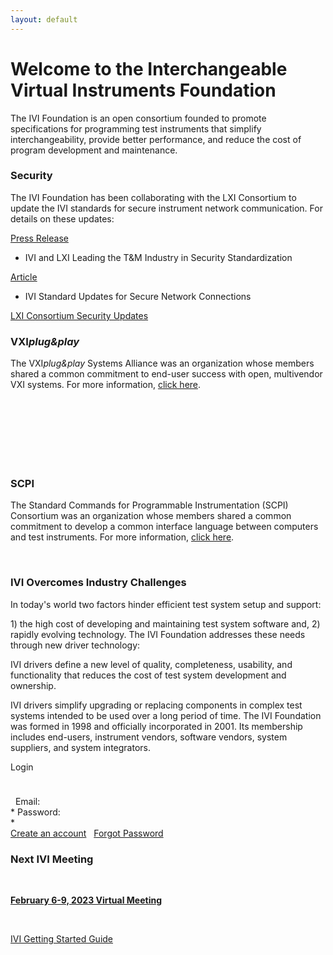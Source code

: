 ```yaml
---
layout: default
---
```



# Welcome to the Interchangeable Virtual Instruments Foundation

The IVI Foundation is an open consortium founded to promote
specifications for programming test instruments that simplify
interchangeability, provide better performance, and reduce the cost of
program development and maintenance.


### Security<span class="style1"> </span>


The IVI Foundation has been collaborating with the LXI Consortium to
update the IVI standards for secure instrument network communication.
For details on these updates:

  

[Press
Release](http://lxistandard.org/Documents/News/2022-08_IVI_and_LXI_Press_Release.pdf)
- IVI and LXI Leading the T\&M Industry in Security Standardization

  

[Article](http://lxistandard.org/Documents/Articles/IviSecurityFeatures.pdf)
- IVI Standard Updates for Secure Network Connections

  

[LXI Consortium Security Updates](https://lxistandard.org/)

  

### VXI*plug\&play*<span class="style1"> </span>


The VXI*plug\&play* Systems Alliance was an organization whose members
shared a common commitment to end-user success with open, multivendor
VXI systems. For more information, [click
here](http://ivifoundation.org/VXIPlug_Play/default.html).

 

###  

###  

### SCPI

The Standard Commands for Programmable Instrumentation (SCPI) Consortium
was an organization whose members shared a common commitment to develop
a common interface language between computers and test instruments. For
more information, [click
here](http://ivifoundation.org/scpi/default.html).



 

### IVI Overcomes Industry Challenges

In today's world two factors hinder efficient test system setup and
support:

1\) the high cost of developing and maintaining test system software
and, 2) rapidly evolving technology. The IVI Foundation addresses these
needs through new driver technology:

IVI drivers define a new level of quality, completeness, usability, and
functionality that reduces the cost of test system development and
ownership.

IVI drivers simplify upgrading or replacing components in complex test
systems intended to be used over a long period of time. The IVI
Foundation was formed in 1998 and officially incorporated in 2001. Its
membership includes end-users, instrument vendors, software vendors,
system suppliers, and system integrators.


  
  
  
  
  
  
  
  
  
  
  
  
  
  
  
  
  

<div class="clear">

</div>

</div>

</div>

<div id="homeRightCol" style="height: 539px">

<div id="loginArea">

<span>Login</span>  

<div style="font-size: 8px;">

 

</div>

  Email:  
\* Password:  
\*  
[Create an account](membership/create_member.html)   [Forgot
Password](membership/recoverpassword.html)

</div>

<div class="failureText">

</div>

<div class="vertLineshort">

### Next IVI Meeting

 

[**February 6-9, 2023 Virtual
Meeting**](http://www.ivifoundation.org/meetings/2023Feb/Default-FEB2023.html)

 

</div>

<div class="vertLineshort">

[](downloads/IVI_GSG%20v1.01.pdf)

[IVI Getting Started Guide](downloads/IVI-GSG-CurrentVersion.pdf)

 

</div>

</div>
